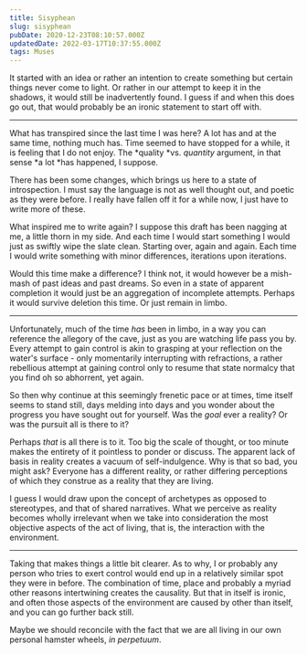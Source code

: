 ```yaml
---
title: Sisyphean
slug: sisyphean
pubDate: 2020-12-23T08:10:57.000Z
updatedDate: 2022-03-17T10:37:55.000Z
tags: Muses
---
```


It started with an idea or rather an intention to create something but certain things never come to light. Or rather in our attempt to keep it in the shadows, it would still be inadvertently found. I guess if and when this does go out, that would probably be an ironic statement to start off with.

---

What has transpired since the last time I was here? A lot has and at the same time, nothing much has. Time seemed to have stopped for a while, it is  feeling that I do not enjoy. The *quality *vs. *quantity* argument, in that sense *a lot *has happened, I suppose.

There has been some changes, which brings us here to a state of introspection. I must say the language is not as well thought out, and poetic as they were before. I really have fallen off it for a while now, I just have to write more of these.

What inspired me to write again? I suppose this draft has been nagging at me, a little thorn in my side. And each time I would start something I would just as swiftly wipe the slate clean. Starting over, again and again. Each time I would write something with minor differences, iterations upon iterations.

Would this time make a difference? I think not, it would however be a mish-mash of past ideas and past dreams. So even in a state of apparent completion it would just be an aggregation of incomplete attempts. Perhaps it would survive deletion this time. Or just remain in limbo.

---

Unfortunately, much of the time *has* been in limbo, in a way you can reference the allegory of the cave, just as you are watching life pass you by. Every attempt to gain control is akin to grasping at your reflection on the water's surface - only momentarily interrupting with refractions, a rather rebellious attempt at gaining control only to resume that state normalcy that you find oh so abhorrent, yet again.

So then why continue at this seemingly frenetic pace or at times, time itself seems to stand still, days melding into days and you wonder about the progress you have sought out for yourself. Was the *goal* ever a reality? Or was the pursuit all is there to it?

Perhaps *that* is all there is to it. Too big the scale of thought, or too minute makes the entirety of it pointless to ponder or discuss. The apparent lack of basis in reality creates a vacuum of self-indulgence. Why is that so bad, you might ask? Everyone has a different reality, or rather differing perceptions of  which they construe as a reality that they are living. 

I guess I would draw upon the concept of archetypes as opposed to stereotypes, and that of shared narratives. What we perceive as reality becomes wholly irrelevant when we take into consideration the most objective aspects of the act of living, that is, the interaction with the environment. 

---

Taking that makes things a little bit clearer. As to why, I or probably any person who tries to exert control would end up in a relatively similar spot they were in before. The combination of time, place and probably a myriad other reasons intertwining creates the causality. But that in itself is ironic, and often those aspects of the environment are caused by other than itself, and you can go further back still.

Maybe we should reconcile with the fact that we are all living in our own personal hamster wheels, *in perpetuum*.
